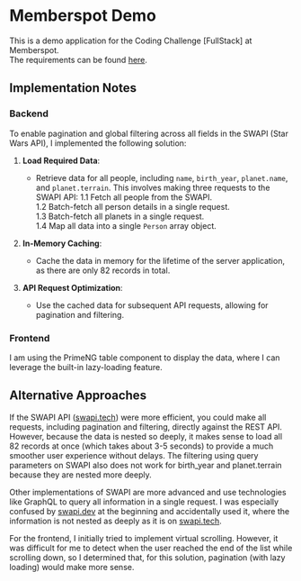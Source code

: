 # Memberspot Demo

This is a demo application for the Coding Challenge [FullStack] at Memberspot.  
The requirements can be found [here](https://github.com/memberspotde/coding-challenge-fs).

## Implementation Notes

### Backend

To enable pagination and global filtering across all fields in the SWAPI (Star Wars API), I implemented the following solution:

1. **Load Required Data**: 
   - Retrieve data for all people, including `name`, `birth_year`, `planet.name`, and `planet.terrain`. This involves making three requests to the SWAPI API:
     1.1 Fetch all people from the SWAPI.  
     1.2 Batch-fetch all person details in a single request.  
     1.3 Batch-fetch all planets in a single request.  
     1.4 Map all data into a single `Person` array object.

2. **In-Memory Caching**: 
   - Cache the data in memory for the lifetime of the server application, as there are only 82 records in total.

3. **API Request Optimization**: 
   - Use the cached data for subsequent API requests, allowing for pagination and filtering.

### Frontend

I am using the PrimeNG table component to display the data, where I can leverage the built-in lazy-loading feature.

## Alternative Approaches

If the SWAPI API ([swapi.tech](https://www.swapi.tech/)) were more efficient, you could make all requests, including pagination and filtering, directly against the REST API. However, because the data is nested so deeply, it makes sense to load all 82 records at once (which takes about 3-5 seconds) to provide a much smoother user experience without delays. The filtering using query parameters on SWAPI also does not work for birth_year and planet.terrain because they are nested more deeply.

Other implementations of SWAPI are more advanced and use technologies like GraphQL to query all information in a single request. I was especially confused by [swapi.dev](https://swapi.dev/) at the beginning and accidentally used it, where the information is not nested as deeply as it is on [swapi.tech](https://www.swapi.tech/).

For the frontend, I initially tried to implement virtual scrolling. However, it was difficult for me to detect when the user reached the end of the list while scrolling down, so I determined that, for this solution, pagination (with lazy loading) would make more sense.
